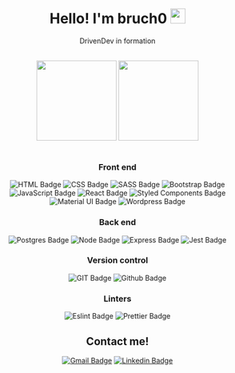 <h1 align="center">Hello! I'm bruch0 <img src="https://emojis.slackmojis.com/emojis/images/1531849430/4246/blob-sunglasses.gif?1531849430" width="30"/></h1>

<div align="center">
  
  [comment]: <> (<h3>Portfólio: <a href="https://www.pedrorivaldo.me" target="_blank">pedrorivaldo.me</a></h3>)
  
  <p>DrivenDev in formation</p>

</div>

<br>

<div align="center">

  <img height="160em" src="https://github-readme-stats.vercel.app/api?username=bruch0&show_icons=true&theme=tokyonight&include_all_commits=true&count_private=true"/>
  <img height="160Em" src="https://github-readme-stats.vercel.app/api/top-langs/?username=bruch0&layout=compact&langs_count=16&theme=tokyonight"/>

</div>

<br>

<div align="center">
  
  ### Front end
  ![HTML Badge](https://img.shields.io/badge/HTML5-E34F26?style=for-the-badge&logo=html5&logoColor=white)
  ![CSS Badge](https://img.shields.io/badge/CSS3-1572B6?style=for-the-badge&logo=css3&logoColor=white)
  ![SASS Badge](https://img.shields.io/badge/Sass-CC6699?style=for-the-badge&logo=sass&logoColor=white)
  ![Bootstrap Badge](https://img.shields.io/badge/Bootstrap-563D7C?style=for-the-badge&logo=bootstrap&logoColor=white)
  ![JavaScript Badge](https://img.shields.io/badge/JavaScript-323330?style=for-the-badge&logo=javascript&logoColor=F7DF1E)
  ![React Badge](https://img.shields.io/badge/React-20232A?style=for-the-badge&logo=react&logoColor=61DAFB)
  ![Styled Components Badge](https://img.shields.io/badge/styled--components-DB7093?style=for-the-badge&logo=styled-components&logoColor=white)
  ![Material UI Badge](https://img.shields.io/badge/Material--UI-0081CB?style=for-the-badge&logo=material-ui&logoColor=white)
  ![Wordpress Badge](https://img.shields.io/badge/Wordpress-21759B?style=for-the-badge&logo=wordpress&logoColor=white)
  
  ### Back end
  ![Postgres Badge](https://img.shields.io/badge/PostgreSQL-316192?style=for-the-badge&logo=postgresql&logoColor=white)
  ![Node Badge](https://img.shields.io/badge/Node.js-339933?style=for-the-badge&logo=nodedotjs&logoColor=white)
  ![Express Badge](https://img.shields.io/badge/Express.js-000000?style=for-the-badge&logo=express&logoColor=white)
  ![Jest Badge](https://img.shields.io/badge/Jest-C21325?style=for-the-badge&logo=jest&logoColor=white)
  
  ### Version control
  ![GIT Badge](https://img.shields.io/badge/Git-F05032?style=for-the-badge&logo=git&logoColor=white)
  ![Github Badge](https://img.shields.io/badge/GitHub-100000?style=for-the-badge&logo=github&logoColor=white)

  ### Linters
  ![Eslint Badge](https://img.shields.io/badge/eslint-3A33D1?style=for-the-badge&logo=eslint&logoColor=white)
  ![Prettier Badge](https://img.shields.io/badge/prettier-1A2C34?style=for-the-badge&logo=prettier&logoColor=F7BA3E)
  
  
  ## Contact me!
  
  [![Gmail Badge](https://img.shields.io/badge/Gmail-D14836?style=for-the-badge&logo=gmail&logoColor=white)](mailto:lucas.bruch0@gmail.com)
  [![Linkedin Badge](https://img.shields.io/badge/LinkedIn-0077B5?style=for-the-badge&logo=linkedin&logoColor=white)](https://www.linkedin.com/in/lucas-bruch)
  
</div>
